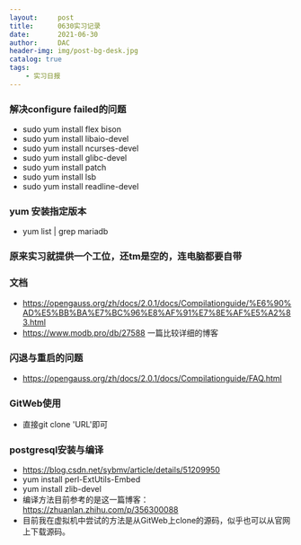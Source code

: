 ```yaml
---
layout:     post
title:      0630实习记录
date:       2021-06-30
author:     DAC
header-img: img/post-bg-desk.jpg
catalog: true
tags:
    - 实习日报
---
```


### 解决configure failed的问题
* sudo yum install flex bison
* sudo yum install libaio-devel
* sudo yum install ncurses-devel
* sudo yum install glibc-devel
* sudo yum install patch
* sudo yum install lsb
* sudo yum install readline-devel

### yum 安装指定版本
* yum list | grep mariadb

### 原来实习就提供一个工位，还tm是空的，连电脑都要自带

### 文档
* https://opengauss.org/zh/docs/2.0.1/docs/Compilationguide/%E6%90%AD%E5%BB%BA%E7%BC%96%E8%AF%91%E7%8E%AF%E5%A2%83.html
* https://www.modb.pro/db/27588 一篇比较详细的博客

### 闪退与重启的问题
* https://opengauss.org/zh/docs/2.0.1/docs/Compilationguide/FAQ.html

### GitWeb使用
* 直接git clone 'URL'即可

### postgresql安装与编译
* https://blog.csdn.net/sybmv/article/details/51209950
* yum install perl-ExtUtils-Embed
* yum install zlib-devel
* 编译方法目前参考的是这一篇博客：https://zhuanlan.zhihu.com/p/356300088
* 目前我在虚拟机中尝试的方法是从GitWeb上clone的源码，似乎也可以从官网上下载源码。
